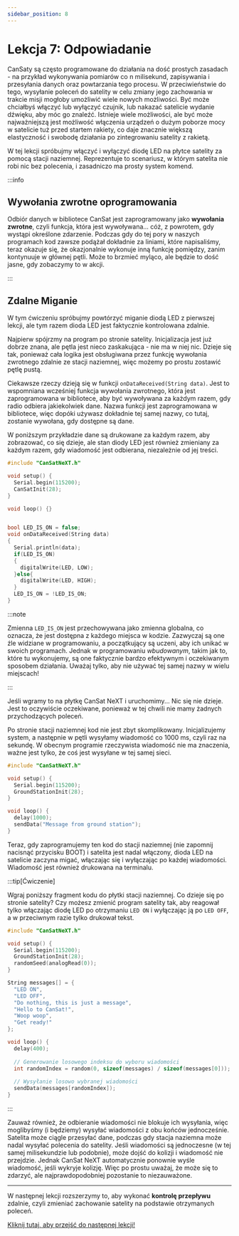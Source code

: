 ```yaml
---
sidebar_position: 8
---
```


# Lekcja 7: Odpowiadanie

CanSaty są często programowane do działania na dość prostych zasadach - na przykład wykonywania pomiarów co n milisekund, zapisywania i przesyłania danych oraz powtarzania tego procesu. W przeciwieństwie do tego, wysyłanie poleceń do satelity w celu zmiany jego zachowania w trakcie misji mogłoby umożliwić wiele nowych możliwości. Być może chciałbyś włączyć lub wyłączyć czujnik, lub nakazać satelicie wydanie dźwięku, aby móc go znaleźć. Istnieje wiele możliwości, ale być może najważniejszą jest możliwość włączenia urządzeń o dużym poborze mocy w satelicie tuż przed startem rakiety, co daje znacznie większą elastyczność i swobodę działania po zintegrowaniu satelity z rakietą.

W tej lekcji spróbujmy włączyć i wyłączyć diodę LED na płytce satelity za pomocą stacji naziemnej. Reprezentuje to scenariusz, w którym satelita nie robi nic bez polecenia, i zasadniczo ma prosty system komend.

:::info

## Wywołania zwrotne oprogramowania

Odbiór danych w bibliotece CanSat jest zaprogramowany jako **wywołania zwrotne**, czyli funkcja, która jest wywoływana... cóż, z powrotem, gdy wystąpi określone zdarzenie. Podczas gdy do tej pory w naszych programach kod zawsze podążał dokładnie za liniami, które napisaliśmy, teraz okazuje się, że okazjonalnie wykonuje inną funkcję pomiędzy, zanim kontynuuje w głównej pętli. Może to brzmieć myląco, ale będzie to dość jasne, gdy zobaczymy to w akcji.

:::

## Zdalne Miganie

W tym ćwiczeniu spróbujmy powtórzyć miganie diodą LED z pierwszej lekcji, ale tym razem dioda LED jest faktycznie kontrolowana zdalnie.

Najpierw spójrzmy na program po stronie satelity. Inicjalizacja jest już dobrze znana, ale pętla jest nieco zaskakująca - nie ma w niej nic. Dzieje się tak, ponieważ cała logika jest obsługiwana przez funkcję wywołania zwrotnego zdalnie ze stacji naziemnej, więc możemy po prostu zostawić pętlę pustą.

Ciekawsze rzeczy dzieją się w funkcji `onDataReceived(String data)`. Jest to wspomniana wcześniej funkcja wywołania zwrotnego, która jest zaprogramowana w bibliotece, aby być wywoływana za każdym razem, gdy radio odbiera jakiekolwiek dane. Nazwa funkcji jest zaprogramowana w bibliotece, więc dopóki używasz dokładnie tej samej nazwy, co tutaj, zostanie wywołana, gdy dostępne są dane.

W poniższym przykładzie dane są drukowane za każdym razem, aby zobrazować, co się dzieje, ale stan diody LED jest również zmieniany za każdym razem, gdy wiadomość jest odbierana, niezależnie od jej treści.

```Cpp title="Kod satelity, który nic nie robi bez polecenia"
#include "CanSatNeXT.h"

void setup() {
  Serial.begin(115200);
  CanSatInit(28);
}

void loop() {}


bool LED_IS_ON = false;
void onDataReceived(String data)
{
  Serial.println(data);
  if(LED_IS_ON)
  {
    digitalWrite(LED, LOW);
  }else{
    digitalWrite(LED, HIGH);
  }
  LED_IS_ON = !LED_IS_ON;
}
```

:::note

Zmienna `LED_IS_ON` jest przechowywana jako zmienna globalna, co oznacza, że jest dostępna z każdego miejsca w kodzie. Zazwyczaj są one źle widziane w programowaniu, a początkujący są uczeni, aby ich unikać w swoich programach. Jednak w programowaniu _wbudowanym_, takim jak to, które tu wykonujemy, są one faktycznie bardzo efektywnym i oczekiwanym sposobem działania. Uważaj tylko, aby nie używać tej samej nazwy w wielu miejscach!

:::

Jeśli wgramy to na płytkę CanSat NeXT i uruchomimy... Nic się nie dzieje. Jest to oczywiście oczekiwane, ponieważ w tej chwili nie mamy żadnych przychodzących poleceń.

Po stronie stacji naziemnej kod nie jest zbyt skomplikowany. Inicjalizujemy system, a następnie w pętli wysyłamy wiadomość co 1000 ms, czyli raz na sekundę. W obecnym programie rzeczywista wiadomość nie ma znaczenia, ważne jest tylko, że coś jest wysyłane w tej samej sieci.

```Cpp title="Stacja naziemna wysyłająca wiadomości"
#include "CanSatNeXT.h"

void setup() {
  Serial.begin(115200);
  GroundStationInit(28);
}

void loop() {
  delay(1000);
  sendData("Message from ground station");
}
```

Teraz, gdy zaprogramujemy ten kod do stacji naziemnej (nie zapomnij nacisnąć przycisku BOOT) i satelita jest nadal włączony, dioda LED na satelicie zaczyna migać, włączając się i wyłączając po każdej wiadomości. Wiadomość jest również drukowana na terminalu.

:::tip[Ćwiczenie]

Wgraj poniższy fragment kodu do płytki stacji naziemnej. Co dzieje się po stronie satelity? Czy możesz zmienić program satelity tak, aby reagował tylko włączając diodę LED po otrzymaniu `LED ON` i wyłączając ją po `LED OFF`, a w przeciwnym razie tylko drukował tekst.

```Cpp title="Stacja naziemna wysyłająca wiadomości"
#include "CanSatNeXT.h"

void setup() {
  Serial.begin(115200);
  GroundStationInit(28);
  randomSeed(analogRead(0));
}

String messages[] = {
  "LED ON",
  "LED OFF",
  "Do nothing, this is just a message",
  "Hello to CanSat!",
  "Woop woop",
  "Get ready!"
};

void loop() {
  delay(400);
  
  // Generowanie losowego indeksu do wyboru wiadomości
  int randomIndex = random(0, sizeof(messages) / sizeof(messages[0]));
  
  // Wysyłanie losowo wybranej wiadomości
  sendData(messages[randomIndex]);
}
```

:::

Zauważ również, że odbieranie wiadomości nie blokuje ich wysyłania, więc moglibyśmy (i będziemy) wysyłać wiadomości z obu końców jednocześnie. Satelita może ciągle przesyłać dane, podczas gdy stacja naziemna może nadal wysyłać polecenia do satelity. Jeśli wiadomości są jednoczesne (w tej samej milisekundzie lub podobnie), może dojść do kolizji i wiadomość nie przejdzie. Jednak CanSat NeXT automatycznie ponownie wyśle wiadomość, jeśli wykryje kolizję. Więc po prostu uważaj, że może się to zdarzyć, ale najprawdopodobniej pozostanie to niezauważone.

---

W następnej lekcji rozszerzymy to, aby wykonać **kontrolę przepływu** zdalnie, czyli zmieniać zachowanie satelity na podstawie otrzymanych poleceń.

[Kliknij tutaj, aby przejść do następnej lekcji!](./lesson8)
